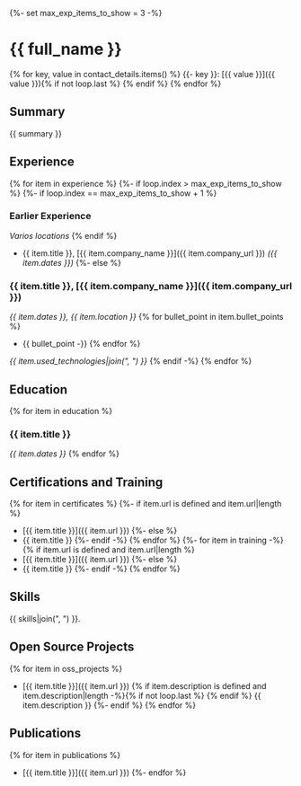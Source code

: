 {%- set max_exp_items_to_show = 3 -%}

# {{ full_name }}

{% for key, value in contact_details.items() %}
{{- key }}: [{{ value }}]({{ value }}){% if not loop.last %} \{% endif %}
{% endfor %}

## Summary

{{ summary }}


## Experience

{% for item in experience %}
{%- if loop.index > max_exp_items_to_show %}
{%- if loop.index == max_exp_items_to_show + 1 %}
### Earlier Experience
_Varios locations_
{% endif %}
 * {{ item.title }}, [{{ item.company_name }}]({{ item.company_url }}) _({{ item.dates }})_
{%- else %}
### {{ item.title }}, [{{ item.company_name }}]({{ item.company_url }})
_{{ item.dates }}, {{ item.location }}_
{% for bullet_point in item.bullet_points %}
 * {{ bullet_point -}}
{% endfor %}

_{{ item.used_technologies|join(", ") }}_
{% endif -%}
{% endfor %}


## Education
{% for item in education %}
### {{ item.title }}
_{{ item.dates }}_
{% endfor %}

## Certifications and Training
{% for item in certificates %}
{%- if item.url is defined and item.url|length %}
 * [{{ item.title }}]({{ item.url }})
{%- else %}
 * {{ item.title }}
{%- endif -%}
{% endfor %}
{%- for item in training -%}
{% if item.url is defined and item.url|length %}
 * [{{ item.title }}]({{ item.url }})
{%- else %}
 * {{ item.title }}
{%- endif -%}
{% endfor %}


## Skills

{{ skills|join(", ") }}.


## Open Source Projects
{% for item in oss_projects %}
 * [{{ item.title }}]({{ item.url }})
   {% if item.description is defined and item.description|length -%}{% if not loop.last %} \{% endif %}
   {{ item.description }}
   {%- endif %}
{% endfor %}

## Publications
{% for item in publications %}
 * [{{ item.title }}]({{ item.url }})
{%- endfor %}
